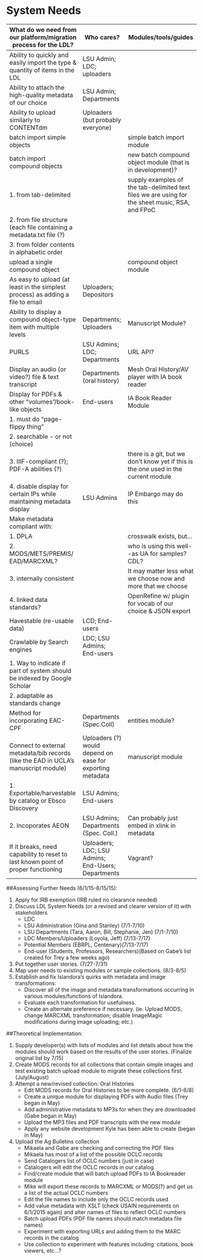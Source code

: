 System Needs
============

What do we need from our platform/migration process for the LDL? | Who cares? | Modules/tools/guides
------------ |------------ |------------
Ability to quickly and easily import the type & quantity of items in the LDL | LSU Admin; LDC; uploaders |
Ability to attach the high-quality metadata of our choice | LSU Admin; Departments| 
Ability to upload similarly to CONTENTdm | Uploaders (but probably everyone)  |
   batch import simple objects|| simple batch import module
    batch import compound objects | | new batch compound object module (that is in development)?
   		1. from tab-delimited | | supply examples of the tab-delimited text files we are using for the sheet music, RSA, and FPoC
2. from file structure (each file containing a metadata.txt file (?)||
3. from folder contents in alphabetic order| |
    upload a single compound object | | compound object module
As easy to upload (at least in the simplest process) as adding a file to email | Uploaders; Depositors|
Ability to display a compound object-type item with multiple levels | Departments; Uploaders | Manuscript Module?
PURLS | LSU Admins; LDC; Departments | URL API?
Display an audio (or video?) file & text transcript | Departments (oral history) | Mesh Oral History/AV player with IA book reader
Display for PDFs & other “volumes”/book-like objects | End-users | IA Book Reader Module
1. must do “page-flippy thing” ||
2. searchable - or not (choice) ||
3. IIIF-compliant (?); PDF-A abilities (?)|| there is a git, but we don’t know yet if this is the one used in the current module
4. disable display for certain IPs while maintaining metadata display | LSU Admins | IP Embargo may do this
Make metadata compliant with: | |
1. DPLA| |crosswalk exists, but…
2. MODS/METS/PREMIS/ EAD/MARCXML? | |who is using this well--as UA for samples? CDL?
3. internally consistent| | It may matter less what we choose now and more that we choose
4. linked data standards? | | OpenRefine w/ plugin for vocab of our choice & JSON export
Havestable (re-usable data) |LCD; End-users|
Crawlable by Search engines | LDC; LSU Admins; End-users|
1. Way to indicate if part of system should be indexed by Google Scholar||
2. adaptable as standards change||
Method for incorporating EAC-CPF|Departments (Spec.Coll) |entities module?
Connect to external metadata/bib records (like the EAD in UCLA’s manuscript module) |Uploaders (?) would depend on ease for exporting metadata|manuscript module
1. Exportable/harvestable by  catalog or Ebsco Discovery| LSU Admins; End-users|
2. Incoporates AEON|LSU Admins; Departments (Spec. Coll.) |Can probably just embed in xlink in metadata
If it breaks, need capability to reset to last known point of proper functioning|Uploaders; LDC; LSU Admins; End-Users; Departments | Vagrant?

##Assessing Further Needs (6/1/15-8/15/15):
1. Apply for IRB exemption (IRB ruled no clearance needed)
2. Discuss LDL System Needs (or a revised and clearer version of it) with stakeholders
   * LDC
   * LSU Administration (Gina and Stanley) (7/1-7/10)
   * LSU Departments (Tara, Aaron, Bill, Stephanie, Jen) (7/1-7/10)
   * LDC Members/Uploaders (Loyola, Jeff) (7/13-7/17)
   * Potential Members (EBRPL, Centenary)(7/13-7/17)
   * End-user (Students, Professors, Researchers)(Based on Gabe’s list created for Trey a few weeks ago)
3. Put together user stories. (7/27-7/31)
4. Map user needs to existing modules or sample collections. (8/3-8/5)
5. Establish and fix Islandora’s quirks with metadata and image transformations:
     * Discover all of the image and metadata transformations occurring in various modules/functions of Islandora.
     * Evaluate each transformation for usefulness. 
     * Create an alternate preference if necessary. (ie. Upload MODS, change MARCXML transformation; disable ImageMagic modifications during image uploading; etc.) 


##Theoretical Implementation:
1. Supply developer(s) with lists of modules and list details about how the modules should work based on the results of the user stories. (Finalize original list by 7/15)
2. Create MODS records for all collections that contain simple images and test existing batch upload module to migrate these collections first. (July/August)
3. Attempt a new/revised collection: Oral Histories
      * Edit MODS records for Oral Histories to be more complete. (6/1-6/8)
      * Create a unique module for displaying PDFs with Audio files (Trey began in May)
      * Add administrative metadata to MP3s for when they are downloaded (Gabe began in May)
      * Upload the MP3 files and PDF transcripts with the new module
      * Apply any website development Kyle has been able to create (began in May)
4. Upload the Ag Bulletins collection
     * Mikaela and Gabe are checking and correcting the PDF files
     * Mikaela has most of a list of the possible OCLC records
     * Send Catalogers list of OCLC numbers (just in case)
     * Catalogers will edit the OCLC records in our catalog
     * Find/create module that will batch upload PDFs to IA Bookreader module
     * Mike will export these records to MARCXML or MODS(?) and get us a list of the actual OCLC numbers
     * Edit the file names to include only the OCLC records used
     * Add value metadata with XSLT (check USAIN requirements on 6/1/2015 again) and alter names of files to reflect OCLC numbers
     * Batch upload PDFs (PDF file names should match metadata file names)
     * Experiment with exporting URLs and adding them to the MARC records in the catalog
     * Use collection to experiment with features including: citations, book viewers, etc…?
